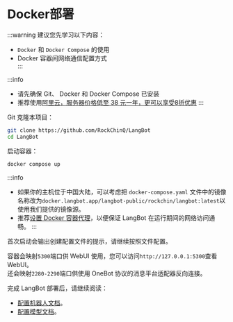 # Docker部署

:::warning 
建议您先学习以下内容：

 - `Docker` 和 `Docker Compose` 的使用  
 - Docker 容器间网络通信配置方式  
::: 

:::info
- 请先确保 Git、 Docker 和 Docker Compose 已安装
- 推荐使用[阿里云，服务器价格低至 38 元一年，更可以享受8折优惠](https://www.aliyun.com/minisite/goods?userCode=ys4ad8gs)
:::

Git 克隆本项目：

```bash
git clone https://github.com/RockChinQ/LangBot
cd LangBot
```

启动容器：

```bash
docker compose up
```

:::info
- 如果你的主机位于中国大陆，可以考虑把 `docker-compose.yaml` 文件中的镜像名称改为`docker.langbot.app/langbot-public/rockchin/langbot:latest`以使用我们提供的镜像源。
- 推荐[设置 Docker 容器代理](https://yeasy.gitbook.io/docker_practice/advanced_network/http_https_proxy)，以便保证 LangBot 在运行期间的网络访问通畅。
:::

首次启动会输出创建配置文件的提示，请继续按照文件配置。

容器会映射`5300`端口供 WebUI 使用，您可以访问`http://127.0.0.1:5300`查看 WebUI。  
还会映射`2280-2290`端口供使用 OneBot 协议的消息平台适配器反向连接。

完成 LangBot 部署后，请继续阅读：

- [配置机器人文档](/zh/deploy/platforms/readme)。
- [配置模型文档](/zh/deploy/models/readme)。
